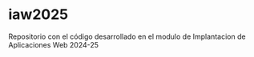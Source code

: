 # iaw2025
Repositorio con el código desarrollado en el modulo de Implantacion de Aplicaciones Web 2024-25
